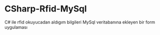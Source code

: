 # CSharp-Rfid-MySql
C# ile rfid okuyucadan aldıgım bilgileri MySql veritabanına ekleyen bir form uygulaması
